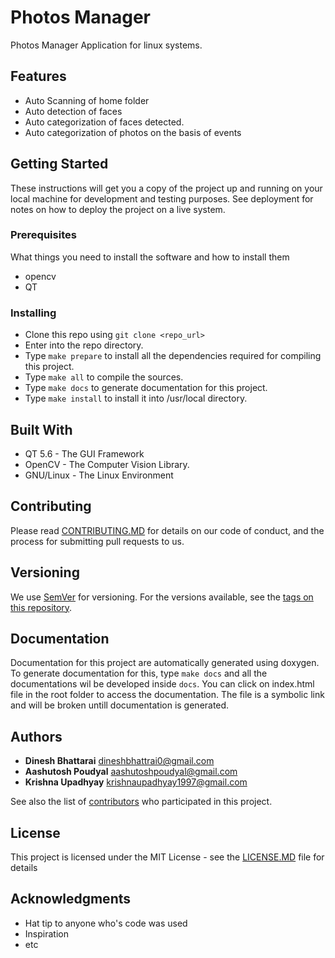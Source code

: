 # Photos Manager

Photos Manager Application for linux systems.

## Features
* Auto Scanning of home folder
* Auto detection of faces
* Auto categorization of faces detected.
* Auto categorization of photos on the basis of events

## Getting Started

These instructions will get you a copy of the project up and running on your local machine for development and testing purposes. See deployment for notes on how to deploy the project on a live system.

### Prerequisites

What things you need to install the software and how to install them

* opencv
* QT

### Installing
* Clone this repo using `git clone <repo_url>`
* Enter into the repo directory.
* Type `make prepare` to install all the dependencies required for compiling this project.
* Type `make all` to compile the sources.
* Type `make docs` to generate documentation for this project.
* Type `make install` to install it into /usr/local directory.


## Built With

* QT 5.6 - The GUI Framework
* OpenCV - The Computer Vision Library.
* GNU/Linux - The Linux Environment

## Contributing

Please read [CONTRIBUTING.MD](/CONTRIBUTING.MD) for details on our code of conduct, and the process for submitting pull requests to us.

## Versioning

We use [SemVer](http://semver.org/) for versioning. For the versions available, see the [tags on this repository](/tags). 

## Documentation

Documentation for this project are automatically generated using doxygen. To generate documentation for this,
type `make docs` and all the documentations wil be developed inside `docs`. You can click on index.html file in the root folder to access the documentation. The file is a symbolic link and will be broken untill documentation is generated.

## Authors

* **Dinesh Bhattarai** <dineshbhattrai0@gmail.com> 
* **Aashutosh Poudyal** <aashutoshpoudyal@gmail.com>
* **Krishna Upadhyay** <krishnaupadhyay1997@gmail.com>

See also the list of [contributors](/CONTRIBUTORS.MD) who participated in this project.

## License

This project is licensed under the MIT License - see the [LICENSE.MD](LICENSE.MD) file for details

## Acknowledgments

* Hat tip to anyone who's code was used
* Inspiration
* etc

